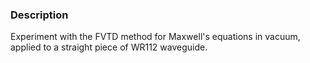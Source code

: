 ### Description
Experiment with the FVTD method for Maxwell's equations in vacuum, applied to a straight
piece of WR112 waveguide.

